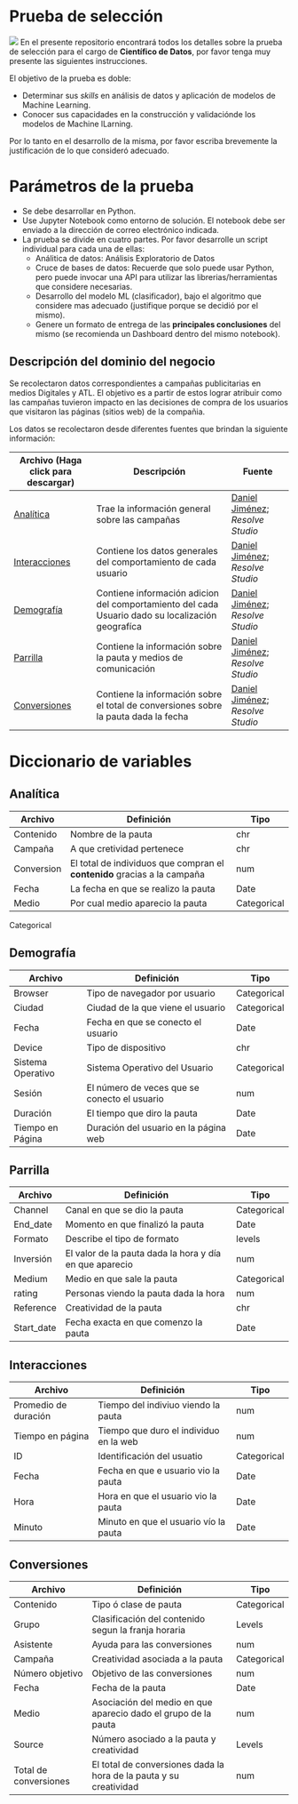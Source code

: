 # Prueba de selección
![](https://media.licdn.com/dms/image/C4D0BAQGkEgvEjR4KAA/company-logo_200_200/0?e=2159024400&v=beta&t=mvyJ3YPQksA6rjoxotFGcbfDQrxbq5t6a2qYWPg6Hb8)
En el presente repositorio encontrará todos los detalles sobre la prueba de selección para el cargo de **Científico de Datos**, por favor tenga muy presente las siguientes instrucciones.

El objetivo de la prueba es doble:

* Determinar sus *skills* en análisis de datos y aplicación de modelos de Machine Learning.
* Conocer sus capacidades en la construcción y validaciónde los modelos de Machine lLarning.

Por lo tanto en el desarrollo de la misma, por favor escriba brevemente la justificación de lo que consideró adecuado.

# Parámetros de la prueba 

* Se debe desarrollar en Python.
* Use Jupyter Notebook como entorno de solución. El notebook debe ser enviado a la dirección de correo electrónico indicada.
* La prueba se divide en cuatro partes. Por favor desarrolle un script individual para cada una de ellas:
  + Análitica de datos: Análisis Exploratorio de Datos
  + Cruce de bases de datos: Recuerde que solo puede usar Python, pero puede invocar una API para utilizar las librerias/herramientas que considere necesarias.
  + Desarrollo del modelo ML (clasificador), bajo el algoritmo que considere mas adecuado (justifique porque se decidió por el mismo).
  + Genere un formato de entrega de las **principales conclusiones** del mismo (se recomienda un Dashboard dentro del mismo notebook).
  
  
## Descripción del dominio del negocio

Se recolectaron datos correspondientes a campañas publicitarias en medios Digitales y ATL. El objetivo es a partir de estos lograr atribuir como las campañas tuvieron impacto en las decisiones de compra de los usuarios que visitaron las páginas (sitios web) de la compañia.

Los datos se recolectaron desde diferentes fuentes que brindan la siguiente información:


|Archivo (Haga click para descargar)   | Descripción           | Fuente                           |
| -------- | ---------------------- | ---------------------------------- |
| [Analítica](https://github.com/ResolveProductTeam/Prueba-de-seleccion/blob/master/Data/Analitica.xlsx)| Trae la información general sobre las campañas | [Daniel Jiménez](danieljimenezm.com); _Resolve Studio_ |
| [Interacciones](https://github.com/ResolveProductTeam/Prueba-de-seleccion/blob/master/Data/Interacciones.xlsx) | Contiene los datos generales del comportamiento de cada usuario| [Daniel Jiménez](danieljimenezm.com); _Resolve Studio_|
| [Demografía](https://github.com/ResolveProductTeam/Prueba-de-seleccion/blob/master/Data/Demografia.xlsx) | Contiene  información adicion  del comportamiento del cada Usuario dado su localización geografíca | [Daniel Jiménez](danieljimenezm.com); _Resolve Studio_|
| [Parrilla](https://github.com/ResolveProductTeam/Prueba-de-seleccion/blob/master/Data/Parrilla.xlsx) |Contiene la información sobre la pauta y medios de comunicación|[Daniel Jiménez](danieljimenezm.com); _Resolve Studio_|
| [Conversiones](https://github.com/ResolveProductTeam/Prueba-de-seleccion/blob/master/Data/Participaciones.xlsx) |Contiene la información sobre el total de conversiones sobre la pauta dada la fecha|[Daniel Jiménez](danieljimenezm.com); _Resolve Studio_|

# Diccionario de variables 

## Analítica
|Archivo    | Definición           |Tipo|
|----------|-----------------------|----|
|Contenido | Nombre de la pauta    |chr |
|Campaña   | A que cretividad pertenece| chr|
|Conversion| El total de individuos que compran el **contenido** gracias a la campaña| num|
|Fecha     | La fecha en que se realizo la pauta | Date|
|Medio     | Por cual medio aparecio la pauta | Categorical|
Categorical
## Demografía
|Archivo    | Definición           |Tipo|
|----------|-----------------------|----|
|Browser   | Tipo de navegador por usuario| Categorical |
|Ciudad    | Ciudad de la que viene el usuario| Categorical |
|Fecha     | Fecha en que se conecto el usuario| Date |
|Device    | Tipo de dispositivo|chr|
|Sistema Operativo| Sistema Operativo del Usuario| Categorical |
|Sesión| El número de veces que se conecto el usuario| num |
|Duración| El tiempo que diro la pauta|Date|
|Tiempo en Página| Duración del usuario en la página web| Date |

## Parrilla

|Archivo    | Definición           |Tipo|
|----------|-----------------------|----|
|Channel| Canal en que se dio la pauta| Categorical |
|End_date| Momento en que finalizó la pauta| Date|
|Formato| Describe el tipo de formato|levels|
|Inversión| El valor de la pauta dada la hora y día en que aparecio| num|
|Medium| Medio en que sale la pauta| Categorical |
|rating| Personas viendo la pauta dada la hora|num|
|Reference| Creatividad de la pauta|chr|
|Start_date| Fecha exacta en que comenzo la pauta| Date |


## Interacciones
|Archivo    | Definición           |Tipo|
|----------|-----------------------|----|
|Promedio de duración| Tiempo del indiviuo viendo la pauta| num|
|Tiempo en página| Tiempo que duro el individuo en la web|num|
|ID| Identificación del usuatio| Categorical |
|Fecha| Fecha en que e usuario vio la pauta|Date|
|Hora| Hora en que el usuario vio la pauta|Date|
|Minuto| Minuto en que el usuario vío la pauta|Date|


## Conversiones
|Archivo    | Definición           |Tipo|
|----------|-----------------------|----|
|Contenido| Tipo ó clase de pauta| Categorical |
|Grupo| Clasificación del contenido segun la franja horaria | Levels |
|Asistente| Ayuda para las conversiones|num|
|Campaña| Creatividad asociada a la pauta| Categorical |
|Número objetivo| Objetivo de las conversiones|num|
|Fecha| Fecha de la pauta|Date|
|Medio| Asociación del medio en que aparecio dado el grupo de la pauta|num|
|Source| Número asociado a la pauta y creatividad| Levels |
|Total de conversiones| El total de conversiones dada la hora de la pauta y su creatividad| num |























